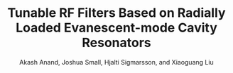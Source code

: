 ---
type: conference
title: Tunable RF Filters Based on Radially Loaded Evanescent-mode Cavity Resonators
author: Akash Anand, Joshua Small, Hjalti Sigmarsson, and Xiaoguang Liu
journal:
volume:
number:
year: 2013
month: Jan.
doi:
pages:
publisher:
booktitle: USNC-URSI National Radio Science Meeting
note:
sort_key: 201301
---